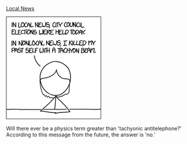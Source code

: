 [Local News](https://xkcd.com/1699)

![Local News](./random_comic.png)

Will there ever be a physics term greater than 'tachyonic antitelephone?' According to this message from the future, the answer is 'no.'

